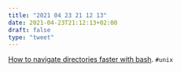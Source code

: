 ```yaml
---
title: "2021 04 23 21 12 13"
date: 2021-04-23T21:12:13+02:00
draft: false
type: "tweet"
---
```

[How to navigate directories faster with bash](https://mhoffman.github.io/2015/05/21/how-to-navigate-directories-with-the-shell.html). `#unix`
